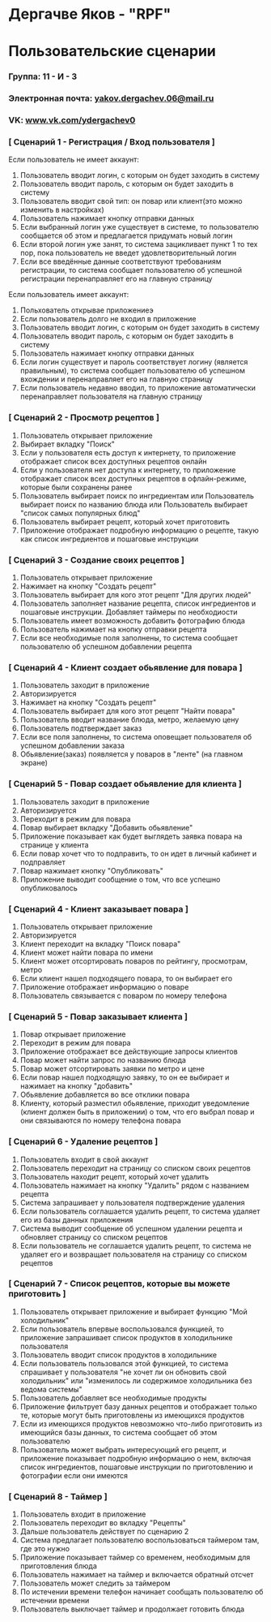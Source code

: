 # Дергачве Яков - "RPF"
# Пользовательские сценарии

### Группа: 11 - И - 3
### Электронная почта: yakov.dergachev.06@mail.ru
### VK: www.vk.com/ydergachev0



### [ Сценарий 1 - Регистрация / Вход пользователя ]

Если пользователь не имеет аккаунт:
1. Пользователь вводит логин, с которым он будет заходить в систему
2. Пользователь вводит пароль, с которым он будет заходить в систему
3. Пользователь вводит свой тип: он повар или клиент(это можно изменить в настройках)
4. Пользователь нажимает кнопку отправки данных
5. Если выбранный логин уже существует в системе, то пользователю сообщается об этом и предлагается придумать новый логин
6. Если второй логин уже занят, то система зацикливает пункт 1 то тех пор, пока пользователь не введет удовлетворительный логин
7. Если все введённые данные соответствуют требованиям регистрации, то система сообщает пользователю об успешной регистрации перенаправляет его на главную страницу

Если пользователь имеет аккаунт:
1. Польхователь открывае приложениеэ
2. Если пользователь долго не входил в приложение
3. Пользователь вводит логин, с которым он будет заходить в систему
4. Пользователь вводит пароль, с которым он будет заходить в систему
5. Пользователь нажимает кнопку отправки данных
6. Если логин существует и пароль соответствует логину (является правильным), то система сообщает пользователю об успешном вхождении и перенаправляет его на главную страницу
7. Если пользователь недавно вводил, то приложение автоматически перенаправляет пользователя на главную страницу

### [ Сценарий 2 - Просмотр рецептов ]

1. Пользователь открывает приложение
2. Выбирает вкладку "Поиск"
3. Если у пользователя есть доступ к интернету, то приложение отображает список всех доступных рецептов онлайн
4. Если у пользователя нет доступа к интернету, то приложение отображает список всех доступных рецептов в офлайн-режиме, которые были сохранены ранее
5. Пользователь выбирает поиск по ингредиентам или Пользователь выбирает поиск по названию блюда или Пользователь выбирает "список самых популярных блюд"
6. Пользователь выбирает рецепт, который хочет приготовить
7. Приложение отображает подробную информацию о рецепте, такую как список ингредиентов и пошаговые инструкции

### [ Сценарий 3 - Создание своих рецептов ]

1. Пользователь открывает приложение
2. Нажимает на кнопку "Создать рецепт"
3. Пользователь выбирает для кого этот рецепт "Для других людей"
4. Пользователь заполняет название рецепта, список ингредиентов и пошаговые инструкции. Добавляет таймеры по необходиости
5. Пользователь имеет возможность добавить фотографию блюда
6. Пользователь нажимает на кнопку отправки рецепта
7. Если все необходимые поля заполнены, то система сообщает пользователю об успешном добавлении рецепта

### [ Сценарий 4 - Клиент создает обьявление для повара ]

1. Пользователь заходит в приложение
2. Авторизируется
3. Нажимает на кнопку "Создать рецепт"
4. Пользователь выбирает для кого этот рецепт "Найти повара"
5. Пользователь вводит название блюда, метро, желаемую цену
6. Пользователь подтверждает заказ
7. Если все поля заполнены, то система оповещает пользователя об успешном добавлении заказа
8. Обьявление(заказ) появляется у поваров в "ленте" (на главном экране)

### [ Сценарий 5 - Повар создает обьявление для клиента ]

1. Пользователь заходит в приложение
2. Авторизируется
3. Переходит в режим для повара
3. Повар выбирает вкладку "Добавить обьявление"
4. Приложение показывает как будет выглядеть заявка повара на странице у клиента
5. Если повар хочет что то подправить, то он идет в личный кабинет и подправляет
6. Повар нажимает кнопку "Опубликовать"
7. Приложение выводит сообщение о том, что все успешно опубликовалось


### [ Сценарий 4 - Клиент заказывает повара ]

1. Пользователь открывает приложение
2. Авторизируется
3. Клиент переходит на вкладку "Поиск повара"
4. Клиент может найти повара по имени
5. Клиент может отсортировать поваров по рейтингу, просмотрам, метро
6. Если клиент нашел подходящего повара, то он выбирает его
7. Приложение отображает информацию о поваре
8. Пользователь связывается с поваром по номеру телефона

### [ Сценарий 5 - Повар заказывает клиента ]

1. Повар открывает приложение
2. Переходит в режим для повара
3. Приложение отображает все действующие запросы клиентов
4. Повар может найти запрос по названию блюда
5. Повар может отсортировать заявки по метро и цене
6. Если повар нашел подходящую заявку, то он ее выбирает и нажимает на кнопку "добавить"
7. Обьявление добавляется во все отклики повара
8. Клиенту, который разместил обьявление, приходит уведомление (клиент должен быть в приложении) о том, что его выбрал повар и они связываются по номеру телефона повара

### [ Сценарий 6 - Удаление рецептов ]

1. Пользователь входит в свой аккаунт
2. Пользователь переходит на страницу со списком своих рецептов
3. Пользователь находит рецепт, который хочет удалить
4. Пользователь нажимает на кнопку "Удалить" рядом с названием рецепта
5. Система запрашивает у пользователя подтверждение удаления
6. Если пользователь соглашается удалить рецепт, то система удаляет его из базы данных приложения
7. Система выводит сообщение об успешном удалении рецепта и обновляет страницу со списком рецептов
8. Если пользователь не соглашается удалить рецепт, то система не удаляет его и возвращает пользователя на страницу со списком рецептов

### [ Сценарий 7 - Список рецептов, которые вы можете приготовить ]

1. Пользователь открывает приложение и выбирает функцию "Мой холодильник"
2. Если пользователь впервые воспользовался функцией, то приложение запрашивает список продуктов в холодильнике пользователя
3. Пользователь вводит список продуктов в холодильнике
4. Если пользователь пользовался этой функцией, то система спрашивает у пользователя "не хочет ли он обновить свой холодильник" или "изменилось ли содержимое холодильника без ведома системы"
5. Пользователь добавляет все необходимые продукты
6. Приложение фильтрует базу данных рецептов и отображает только те, которые могут быть приготовлены из имеющихся продуктов
7. Если из имеющихся продуктов невозможно что-либо приготовить из имеющийся базы данных, то система сообщает об этом пользователю
8. Пользователь может выбрать интересующий его рецепт, и приложение показывает подробную информацию о нем, включая список ингредиентов, пошаговые инструкции по приготовлению и фотографии если они имеются

### [ Сценарий 8 - Таймер ]

1. Пользователь входит в приложение
2. Пользователь переходит во вкладку "Рецепты"
3. Дальше пользователь действует по сценарию 2
4. Система предлагает пользователю воспользоваться таймером там, где это нужно
5. Приложение показывает таймер со временем, необходимым для приготовления блюда
6. Пользователь нажимает на таймер и включается обратный отсчет
7. Пользователь может следить за таймером
8. По истечении времени телефон начинает сообщать пользователю об истечении времени
9. Пользователь выключает таймер и продолжает готовить блюда

